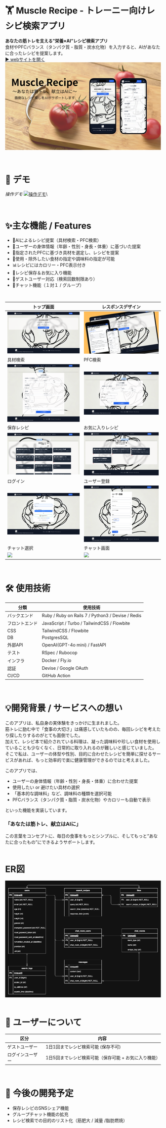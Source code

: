 # 🏋️ Muscle Recipe - トレーニー向けレシピ検索アプリ

**あなたの筋トレを支える”栄養×AI”レシピ検索アプリ**\
食材やPFCバランス（タンパク質・脂質・炭水化物）を入力すると、AIがあなたに合ったレシピを提案します。\
[▶︎ webサイトを開く](https://www.muscle-recipe.com)
![README_TopImage](public/images/Muscle-Recipe.png)

<br/>

# 🎥 デモ

*操作デモ*
[![操作デモ](https://i.gyazo.com/bcefc44580282c7fbf931addbee51ef9.gif)](https://gyazo.com/bcefc44580282c7fbf931addbee51ef9)\

<br/>

# ✨主な機能 / Features
- 🤖AIによるレシピ提案（具材検索・PFC検索）
- 👦ユーザーの身体情報（年齢・性別・身長・体重）に基づいた提案
- 🍗指定されたPFCに基づき具材を選定し、レシピを提案
- 🥕使用・除外したい食材の指定や調味料の指定が可能
- 📊レシピにはカロリー・PFC表示付き
- 🩷レシピ保存＆お気に入り機能
- 👤ゲストユーザー対応（検索回数制限あり）
- 💬チャット機能（１対１ / グループ）

<br/>

| トップ画面 | レスポンスデザイン |
| --- | --- |
| ![top](public/images/README_images/top.png) | ![design](public/images/README_images/recipe_design.png) |
| 具材検索 | PFC検索 |
| ![具材](public/images/README_images/search_ing.png) | ![PFC](public/images/README_images/search_pfc.png) |
| 保存レシピ | お気に入りレシピ |
| ![ing](public/images/README_images/save_all.png)| ![like](public/images/README_images/save_like.png) |
| ログイン | ユーザー登録 |
| ![login](public/images/README_images/login.png) | ![user_new](public/images/README_images/user_new.png) |
| チャット選択 | チャット画面 |
| ![](public/images/README_images/.png) | ![](public/images/README_images/.png) |

<br/>

# 🛠 使用技術

| 分類      | 使用技術                                             |
| ------- | ------------------------------------------------ |
| バックエンド  | Ruby / Ruby on Rails 7 / Python3 / Devise / Redis | 
| フロントエンド | JavaScript / Turbo / TailwindCSS / Flowbite |
| CSS           | TailwindCSS / Flowbite |
| DB            | PostgresSQL |
| 外部API       | OpenAI(GPT-4o mini) / FastAPI |
| テスト        | RSpec / Rubocop |
| インフラ      | Docker / Fly.io  |
| 認証          | Devise / Google OAuth |
| CI/CD        | GitHub Action |

<br/>

# 💡開発背景 / サービスへの想い
このアプリは、私自身の実体験をきっかけに生まれました。\
筋トレに励む中で「食事の大切さ」は痛感していたものの、毎回レシピを考えたり探したりするのがとても面倒でした。\
加えて、レシピ本で紹介されている料理は、凝った調味料や珍しい食材を使用していることも少なくなく、日常的に取り入れるのが難しいと感じていました。\
そこで私は、ユーザーの体型や性別、目的に合わせたレシピを簡単に探せるサービスがあれば、もっと効率的で楽に健康管理ができるのではと考えました。

このアプリでは、
  - ユーザーの身体情報（年齢・性別・身長・体重）に合わせた提案
  - 使用したい or 避けたい具材の選択
  - 「基本的な調味料」など、調味料の種類を選択可能
  - PFCバランス（タンパク質・脂質・炭水化物）やカロリーも自動で表示
  
といった機能を実装しています。

### **「あなたは筋トレ、献立はAIに」**

この言葉をコンセプトに、毎日の食事をもっとシンプルに、そしてもっと“あなたに合ったもの”にできるようサポートします。\
<br/>


# ER図
![ER図](public/images/README_images/MuscleRecipe_2.drawio.png)
\
<br/>

# 👤 ユーザーについて

| 区分       | 内容                  |
| -------- | ------------------- |
| ゲストユーザー  | 1日1回までレシピ検索可能 (保存不可) |
| ログインユーザー | 1日5回までレシピ検索可能（保存可能 + お気に入り機能）  |  
<br/>

# 🌱 今後の開発予定

- 保存レシピのSNSシェア機能
- グループチャット機能の拡充
- レシピ検索での目的のリスト化（筋肥大 / 減量 /脂肪燃焼）
